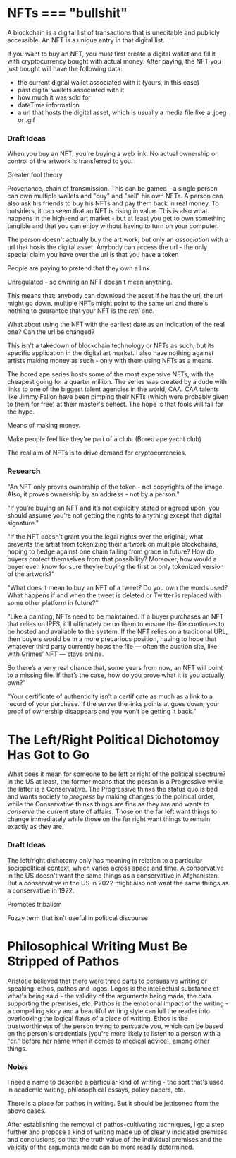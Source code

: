# NFTs === "bullshit"
A blockchain is a digital list of transactions that is uneditable and publicly accessible. An NFT is a unique entry in that digital list. 

If you want to buy an NFT, you must first create a digital wallet and fill it with cryptocurrency bought with actual money. After paying, the NFT you just bought will have the following data: 

* the current digital wallet associated with it (yours, in this case)
* past digital wallets associated with it
* how much it was sold for
* dateTime information
* a url that hosts the digital asset, which is usually a media file like a .jpeg or .gif

### Draft Ideas

When you buy an NFT, you're buying a web link. No actual ownership or control of the artwork is transferred to you.

Greater fool theory

Provenance, chain of transmission. This can be gamed - a single person can own multiple wallets and "buy" and "sell" his own NFTs. A person can also ask his friends to buy his NFTs and pay them back in real money. To outsiders, it can seem that an NFT is rising in value. This is also what happens in the high-end art market - but at least you get to own something tangible and that you can enjoy without having to turn on your computer. 

The person doesn't actually buy the art work, but only an _association_ with a url that hosts the digital asset. Anybody can access the url - the only special claim you have over the url is that you have a token 

People are paying to pretend that they own a link.

Unregulated - so owning an NFT doesn't mean anything.


This means that: anybody can download the asset if he has the url, the url might go down, multiple NFTs might point to the same url and there's nothing to guarantee that your NFT is the _real_ one. 

What about using the NFT with the earliest date as an indication of the real one? Can the url be changed?

This isn't a takedown of blockchain technology or NFTs as such, but its specific application in the digital art market. I also have nothing against artists making money as such - only with them using NFTs as a means.

The bored ape series hosts some of the most expensive NFTs, with the cheapest going for a quarter million. The series was created by a dude with links to one of the biggest talent agencies in the world, CAA. CAA talents like Jimmy Fallon have been pimping their NFTs (which were probably given to them for free) at their master's behest. The hope is that fools will fall for the hype.

Means of making money.

Make people feel like they're part of a club. (Bored ape yacht club)

The real aim of NFTs is to drive demand for cryptocurrencies.

### Research

"An NFT only proves ownership of the token - not copyrights of the image. Also, it proves ownership by an address - not by a person."

"If you’re buying an NFT and it’s not explicitly stated or agreed upon, you should assume you’re not getting the rights to anything except that digital signature."

"If the NFT doesn’t grant you the legal rights over the original, what prevents the artist from tokenizing their artwork on multiple blockchains, hoping to hedge against one chain falling from grace in future? How do buyers protect themselves from that possibility? Moreover, how would a buyer even know for sure they’re buying the first or only tokenized version of the artwork?"

"What does it mean to buy an NFT of a tweet? Do you own the words used? What happens if and when the tweet is deleted or Twitter is replaced with some other platform in future?"

"Like a painting, NFTs need to be maintained. If a buyer purchases an NFT that relies on IPFS, it’ll ultimately be on them to ensure the file continues to be hosted and available to the system. If the NFT relies on a traditional URL, then buyers would be in a more precarious position, having to hope that whatever third party currently hosts the file — often the auction site, like with Grimes’ NFT — stays online.

So there’s a very real chance that, some years from now, an NFT will point to a missing file. If that’s the case, how do you prove what it is you actually own?"

“Your certificate of authenticity isn’t a certificate as much as a link to a record of your purchase. If the server the links points at goes down, your proof of ownership disappears and you won’t be getting it back.”

# The Left/Right Political Dichotomoy Has Got to Go

What does it mean for someone to be left or right of the political spectrum? In the US at least, the former means that the person is a Progressive while the latter is a Conservative. The Progressive thinks the status quo is bad and wants society to _progress_ by making changes to the political order, while the Conservative thinks things are fine as they are and wants to _conserve_ the current state of affairs. Those on the far left want things to change immediately while those on the far right want things to remain exactly as they are. 

### Draft Ideas

The left/right dichotomy only has meaning in relation to a particular sociopolitical context, which varies across space and time. A conservative in the US doesn't want the same things as a conservative in Afghanistan. But a conservative in the US in 2022 might also not want the same things as a conservative in 1922.

Promotes tribalism

Fuzzy term that isn't useful in political discourse

# Philosophical Writing Must Be Stripped of Pathos

Aristotle believed that there were three parts to persuasive writing or speaking: ethos, pathos and logos. Logos is the intellectual substance of what's being said - the validity of the arguments being made, the data supporting the premises, etc. Pathos is the emotional impact of the writing - a compelling story and a beautiful writing style can lull the reader into overlooking the logical flaws of a piece of writing. Ethos is the trustworthiness of the person trying to persuade you, which can be based on the person's credentials (you're more likely to listen to a person with a "dr." before her name when it comes to medical advice), among other things. 

### Notes

I need a name to describe a particular kind of writing - the sort that's used in academic writing, philosophical essays, policy papers, etc. 

There is a place for pathos in writing. But it should be jettisoned from the above cases.

After establishing the removal of pathos-cultivating techniques, I go a step further and propose a kind of writing made up of clearly indicated premises and conclusions, so that the truth value of the individual premises and the validity of the arguments made can be more readily determined. 














